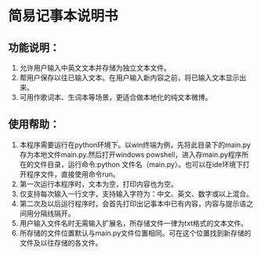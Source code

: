 # 简易记事本说明书   

## 功能说明：  
1. 允许用户输入中英文文本并存储为独立文本文件。  
2. 帮用户保存以往已输入文本。在用户输入新内容之前，将已输入文本显示出来。
3. 可用作歌词本、生词本等场景，更适合做本地化的纯文本微博。

## 使用帮助：
1. 本程序需要运行在python环境下。以win终端为例，先将此目录下的main.py存为本地文件main.py.然后打开windows powshell，进入存main.py程序所在的文件目录，运行命令:python 文件名（main.py）。也可以在ide环境下打开程序文件，直接使用命令run。
2. 第一次运行本程序时，文本为空，打印内容也为空。  
3. 仅支持每次输入一行文字，支持输入字符为：中文、英文、数字或以上混合。   
4. 第二次及以后运行程序时，会首先打印出记事本中已有内容，内容与提示语之间用分隔线隔开。
5. 用户输入文件名时无需输入扩展名，所存储文件一律为txt格式的文本文件。
6. 所存储的文件位置默认与main.py文件位置相同。可在这个位置找到新存储的文件及以往存储的各文件。
